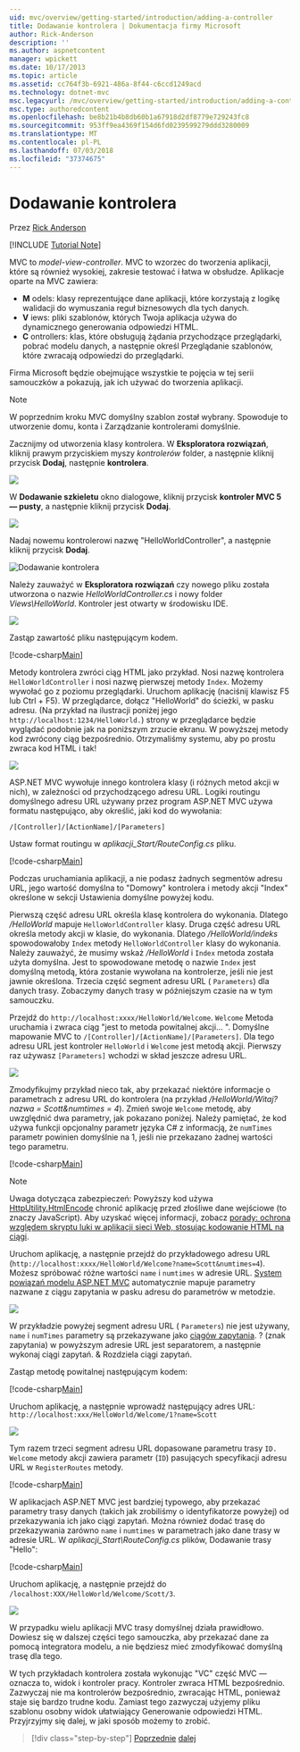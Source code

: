 ```yaml
---
uid: mvc/overview/getting-started/introduction/adding-a-controller
title: Dodawanie kontrolera | Dokumentacja firmy Microsoft
author: Rick-Anderson
description: ''
ms.author: aspnetcontent
manager: wpickett
ms.date: 10/17/2013
ms.topic: article
ms.assetid: cc764f3b-6921-486a-8f44-c6ccd1249acd
ms.technology: dotnet-mvc
msc.legacyurl: /mvc/overview/getting-started/introduction/adding-a-controller
msc.type: authoredcontent
ms.openlocfilehash: be8b21b4b8db60b1a67918d2df8779e729243fc8
ms.sourcegitcommit: 953ff9ea4369f154d6fd0239599279ddd3280009
ms.translationtype: MT
ms.contentlocale: pl-PL
ms.lasthandoff: 07/03/2018
ms.locfileid: "37374675"
---
```

<a name="adding-a-controller"></a>Dodawanie kontrolera
====================
Przez [Rick Anderson](https://github.com/Rick-Anderson)

[!INCLUDE [Tutorial Note](sample/code-location.md)]

MVC to *model-view-controller*. MVC to wzorzec do tworzenia aplikacji, które są również wysokiej, zakresie testować i łatwa w obsłudze. Aplikacje oparte na MVC zawiera:

- **M** odels: klasy reprezentujące dane aplikacji, które korzystają z logikę walidacji do wymuszania reguł biznesowych dla tych danych.
- **V** iews: pliki szablonów, których Twoja aplikacja używa do dynamicznego generowania odpowiedzi HTML.
- **C** ontrollers: klas, które obsługują żądania przychodzące przeglądarki, pobrać modelu danych, a następnie określ Przeglądanie szablonów, które zwracają odpowiedzi do przeglądarki.

Firma Microsoft będzie obejmujące wszystkie te pojęcia w tej serii samouczków a pokazują, jak ich używać do tworzenia aplikacji.

> [!NOTE]
> W poprzednim kroku MVC domyślny szablon został wybrany. Spowoduje to utworzenie domu, konta i Zarządzanie kontrolerami domyślnie.

Zacznijmy od utworzenia klasy kontrolera. W **Eksploratora rozwiązań**, kliknij prawym przyciskiem myszy *kontrolerów* folder, a następnie kliknij przycisk **Dodaj**, następnie **kontrolera**.


![](adding-a-controller/_static/image1.png)

W **Dodawanie szkieletu** okno dialogowe, kliknij przycisk **kontroler MVC 5 — pusty**, a następnie kliknij przycisk **Dodaj**.

![](adding-a-controller/_static/image2.png)  
 

Nadaj nowemu kontrolerowi nazwę "HelloWorldController", a następnie kliknij przycisk **Dodaj**.

![Dodawanie kontrolera](adding-a-controller/_static/image3.png)

Należy zauważyć w **Eksploratora rozwiązań** czy nowego pliku została utworzona o nazwie *HelloWorldController.cs* i nowy folder *Views\HelloWorld*. Kontroler jest otwarty w środowisku IDE.

![](adding-a-controller/_static/image4.png)

Zastąp zawartość pliku następującym kodem.

[!code-csharp[Main](adding-a-controller/samples/sample1.cs)]

Metody kontrolera zwróci ciąg HTML jako przykład. Nosi nazwę kontrolera `HelloWorldController` i nosi nazwę pierwszej metody `Index`. Możemy wywołać go z poziomu przeglądarki. Uruchom aplikację (naciśnij klawisz F5 lub Ctrl + F5). W przeglądarce, dołącz &quot;HelloWorld&quot; do ścieżki, w pasku adresu. (Na przykład na ilustracji poniżej jego `http://localhost:1234/HelloWorld.`) strony w przeglądarce będzie wyglądać podobnie jak na poniższym zrzucie ekranu. W powyższej metody kod zwrócony ciąg bezpośrednio. Otrzymaliśmy systemu, aby po prostu zwraca kod HTML i tak!

![](adding-a-controller/_static/image5.png)

ASP.NET MVC wywołuje innego kontrolera klasy (i różnych metod akcji w nich), w zależności od przychodzącego adresu URL. Logiki routingu domyślnego adresu URL używany przez program ASP.NET MVC używa formatu następująco, aby określić, jaki kod do wywołania:

`/[Controller]/[ActionName]/[Parameters]`

Ustaw format routingu w *aplikacji\_Start/RouteConfig.cs* pliku.

[!code-csharp[Main](adding-a-controller/samples/sample2.cs?highlight=7-8)]

Podczas uruchamiania aplikacji, a nie podasz żadnych segmentów adresu URL, jego wartość domyślna to "Domowy" kontrolera i metody akcji "Index" określone w sekcji Ustawienia domyślne powyżej kodu.

Pierwszą część adresu URL określa klasę kontrolera do wykonania. Dlatego */HelloWorld* mapuje `HelloWorldController` klasy. Druga część adresu URL określa metody akcji w klasie, do wykonania. Dlatego */HelloWorld/indeks* spowodowałoby `Index` metody `HelloWorldController` klasy do wykonania. Należy zauważyć, że musimy wskaż */HelloWorld* i `Index` metoda została użyta domyślna. Jest to spowodowane metodę o nazwie `Index` jest domyślną metodą, która zostanie wywołana na kontrolerze, jeśli nie jest jawnie określona. Trzecia część segment adresu URL ( `Parameters`) dla danych trasy. Zobaczymy danych trasy w późniejszym czasie na w tym samouczku.

Przejdź do `http://localhost:xxxx/HelloWorld/Welcome`. `Welcome` Metoda uruchamia i zwraca ciąg &quot;jest to metoda powitalnej akcji... &quot;. Domyślne mapowanie MVC to `/[Controller]/[ActionName]/[Parameters]`. Dla tego adresu URL jest kontroler `HelloWorld` i `Welcome` jest metodą akcji. Pierwszy raz używasz `[Parameters]` wchodzi w skład jeszcze adresu URL.

![](adding-a-controller/_static/image6.png)

Zmodyfikujmy przykład nieco tak, aby przekazać niektóre informacje o parametrach z adresu URL do kontrolera (na przykład */HelloWorld/Witaj? nazwa = Scott&amp;numtimes = 4*). Zmień swoje `Welcome` metodę, aby uwzględnić dwa parametry, jak pokazano poniżej. Należy pamiętać, że kod używa funkcji opcjonalny parametr języka C# z informacją, że `numTimes` parametr powinien domyślnie na 1, jeśli nie przekazano żadnej wartości tego parametru.

[!code-csharp[Main](adding-a-controller/samples/sample3.cs)]

> [!NOTE]
> Uwaga dotycząca zabezpieczeń: Powyższy kod używa [HttpUtility.HtmlEncode](https://msdn.microsoft.com/library/ee360286(v=vs.110).aspx) chronić aplikację przed złośliwe dane wejściowe (to znaczy JavaScript). Aby uzyskać więcej informacji, zobacz [porady: ochrona względem skryptu luki w aplikacji sieci Web, stosując kodowanie HTML na ciągi](https://msdn.microsoft.com/library/a2a4yykt(v=vs.100).aspx).


 Uruchom aplikację, a następnie przejdź do przykładowego adresu URL (`http://localhost:xxxx/HelloWorld/Welcome?name=Scott&numtimes=4`). Możesz spróbować różne wartości `name` i `numtimes` w adresie URL. [System powiązań modelu ASP.NET MVC](http://odetocode.com/Blogs/scott/archive/2009/04/27/6-tips-for-asp-net-mvc-model-binding.aspx) automatycznie mapuje parametry nazwane z ciągu zapytania w pasku adresu do parametrów w metodzie.

![](adding-a-controller/_static/image7.png)

W przykładzie powyżej segment adresu URL ( `Parameters`) nie jest używany, `name` i `numTimes` parametry są przekazywane jako [ciągów zapytania](http://en.wikipedia.org/wiki/Query_string). ? (znak zapytania) w powyższym adresie URL jest separatorem, a następnie wykonaj ciągi zapytań. &amp; Rozdziela ciągi zapytań.

Zastąp metodę powitalnej następującym kodem:

[!code-csharp[Main](adding-a-controller/samples/sample4.cs)]

Uruchom aplikację, a następnie wprowadź następujący adres URL: `http://localhost:xxx/HelloWorld/Welcome/1?name=Scott`

![](adding-a-controller/_static/image8.png)

Tym razem trzeci segment adresu URL dopasowane parametru trasy `ID.` `Welcome` metody akcji zawiera parametr (`ID`) pasujących specyfikacji adresu URL w `RegisterRoutes` metody.

[!code-csharp[Main](adding-a-controller/samples/sample5.cs?highlight=7)]

W aplikacjach ASP.NET MVC jest bardziej typowego, aby przekazać parametry trasy danych (takich jak zrobiliśmy o identyfikatorze powyżej) od przekazywania ich jako ciągi zapytań. Można również dodać trasę do przekazywania zarówno `name` i `numtimes` w parametrach jako dane trasy w adresie URL. W *aplikacji\_Start\RouteConfig.cs* plików, Dodawanie trasy "Hello":

[!code-csharp[Main](adding-a-controller/samples/sample6.cs?highlight=13-16)]

Uruchom aplikację, a następnie przejdź do `/localhost:XXX/HelloWorld/Welcome/Scott/3`.

![](adding-a-controller/_static/image9.png)

W przypadku wielu aplikacji MVC trasy domyślnej działa prawidłowo. Dowiesz się w dalszej części tego samouczka, aby przekazać dane za pomocą integratora modelu, a nie będziesz mieć zmodyfikować domyślną trasę dla tego.

W tych przykładach kontrolera została wykonując &quot;VC&quot; część MVC — oznacza to, widok i kontroler pracy. Kontroler zwraca HTML bezpośrednio. Zazwyczaj nie ma kontrolerów bezpośrednio, zwracając HTML, ponieważ staje się bardzo trudne kodu. Zamiast tego zazwyczaj użyjemy pliku szablonu osobny widok ułatwiający Generowanie odpowiedzi HTML. Przyjrzyjmy się dalej, w jaki sposób możemy to zrobić.

> [!div class="step-by-step"]
> [Poprzednie](getting-started.md)
> [dalej](adding-a-view.md)
